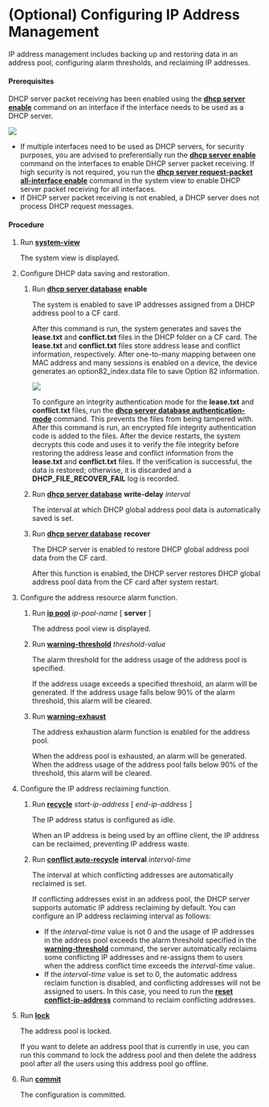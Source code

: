 (Optional) Configuring IP Address Management
============================================

IP address management includes backing up and restoring data in an address pool, configuring alarm thresholds, and reclaiming IP addresses.

#### Prerequisites

DHCP server packet receiving has been enabled using the [**dhcp server enable**](cmdqueryname=dhcp+server+enable) command on an interface if the interface needs to be used as a DHCP server.

![](../../../../public_sys-resources/note_3.0-en-us.png) 

* If multiple interfaces need to be used as DHCP servers, for security purposes, you are advised to preferentially run the [**dhcp server enable**](cmdqueryname=dhcp+server+enable) command on the interfaces to enable DHCP server packet receiving. If high security is not required, you run the [**dhcp server request-packet all-interface enable**](cmdqueryname=dhcp+server+request-packet+all-interface+enable) command in the system view to enable DHCP server packet receiving for all interfaces.
* If DHCP server packet receiving is not enabled, a DHCP server does not process DHCP request messages.


#### Procedure

1. Run [**system-view**](cmdqueryname=system-view)
   
   
   
   The system view is displayed.
2. Configure DHCP data saving and restoration.
   1. Run [**dhcp server database**](cmdqueryname=dhcp+server+database) **enable**
      
      
      
      The system is enabled to save IP addresses assigned from a DHCP address pool to a CF card.
      
      
      
      After this command is run, the system generates and saves the **lease.txt** and **conflict.txt** files in the DHCP folder on a CF card. The **lease.txt** and **conflict.txt** files store address lease and conflict information, respectively. After one-to-many mapping between one MAC address and many sessions is enabled on a device, the device generates an option82\_index.data file to save Option 82 information.
      
      ![](../../../../public_sys-resources/note_3.0-en-us.png) 
      
      To configure an integrity authentication mode for the **lease.txt** and **conflict.txt** files, run the [**dhcp server database authentication-mode**](cmdqueryname=dhcp+server+database+authentication-mode) command. This prevents the files from being tampered with. After this command is run, an encrypted file integrity authentication code is added to the files. After the device restarts, the system decrypts this code and uses it to verify the file integrity before restoring the address lease and conflict information from the **lease.txt** and **conflict.txt** files. If the verification is successful, the data is restored; otherwise, it is discarded and a **DHCP\_FILE\_RECOVER\_FAIL** log is recorded.
   2. Run [**dhcp server database**](cmdqueryname=dhcp+server+database) **write-delay** *interval*
      
      
      
      The interval at which DHCP global address pool data is automatically saved is set.
   3. Run [**dhcp server database**](cmdqueryname=dhcp+server+database) **recover**
      
      
      
      The DHCP server is enabled to restore DHCP global address pool data from the CF card.
      
      
      
      After this function is enabled, the DHCP server restores DHCP global address pool data from the CF card after system restart.
3. Configure the address resource alarm function.
   1. Run [**ip pool**](cmdqueryname=ip+pool) *ip-pool-name* [ **server** ]
      
      
      
      The address pool view is displayed.
   2. Run [**warning-threshold**](cmdqueryname=warning-threshold) *threshold-value*
      
      
      
      The alarm threshold for the address usage of the address pool is specified.
      
      
      
      If the address usage exceeds a specified threshold, an alarm will be generated. If the address usage falls below 90% of the alarm threshold, this alarm will be cleared.
   3. Run [**warning-exhaust**](cmdqueryname=warning-exhaust)
      
      
      
      The address exhaustion alarm function is enabled for the address pool.
      
      
      
      When the address pool is exhausted, an alarm will be generated. When the address usage of the address pool falls below 90% of the threshold, this alarm will be cleared.
4. Configure the IP address reclaiming function.
   1. Run [**recycle**](cmdqueryname=recycle) *start-ip-address* [ *end-ip-address* ]
      
      
      
      The IP address status is configured as idle.
      
      
      
      When an IP address is being used by an offline client, the IP address can be reclaimed, preventing IP address waste.
   2. Run [**conflict auto-recycle**](cmdqueryname=conflict+auto-recycle) **interval** *interval-time*
      
      
      
      The interval at which conflicting addresses are automatically reclaimed is set.
      
      
      
      If conflicting addresses exist in an address pool, the DHCP server supports automatic IP address reclaiming by default. You can configure an IP address reclaiming interval as follows:
      * If the *interval-time* value is not 0 and the usage of IP addresses in the address pool exceeds the alarm threshold specified in the [**warning-threshold**](cmdqueryname=warning-threshold) command, the server automatically reclaims some conflicting IP addresses and re-assigns them to users when the address conflict time exceeds the *interval-time* value.
      * If the *interval-time* value is set to 0, the automatic address reclaim function is disabled, and conflicting addresses will not be assigned to users. In this case, you need to run the [**reset conflict-ip-address**](cmdqueryname=reset+conflict-ip-address) command to reclaim conflicting addresses.
5. Run [**lock**](cmdqueryname=lock)
   
   
   
   The address pool is locked.
   
   
   
   If you want to delete an address pool that is currently in use, you can run this command to lock the address pool and then delete the address pool after all the users using this address pool go offline.
6. Run [**commit**](cmdqueryname=commit)
   
   
   
   The configuration is committed.